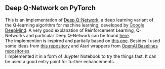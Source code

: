 ## Deep Q-Network on PyTorch
This is an implementation of [Deep Q-Network](https://storage.googleapis.com/deepmind-media/dqn/DQNNaturePaper.pdf), a deep learning variant of the Q-learning algorithm for machine learning, developed by [Google DeepMind](https://deepmind.com/). A very good explanation of Reinforcement Learning, Q-Networks and particular Deep Q-Network can be found [here](https://towardsdatascience.com/introduction-to-various-reinforcement-learning-algorithms-i-q-learning-sarsa-dqn-ddpg-72a5e0cb6287).  
The implemention is inspired and partially based on [this one](https://github.com/jaidmin/pytorch-q-learning). Besides I used some ideas from [this repository](https://github.com/Shmuma/ptan/tree/master/samples/dqn_speedup) and Atari wrappers from [OpenAI Baselines repositories](https://github.com/openai/baselines/).  
I implemented it in a form of Juypter Notebook to try the things fast. It can be used a good entry point for further enhancements.
